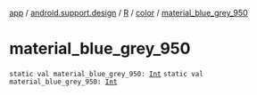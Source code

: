 [app](../../../index.md) / [android.support.design](../../index.md) / [R](../index.md) / [color](index.md) / [material_blue_grey_950](./material_blue_grey_950.md)

# material_blue_grey_950

`static val material_blue_grey_950: `[`Int`](https://kotlinlang.org/api/latest/jvm/stdlib/kotlin/-int/index.html)
`static val material_blue_grey_950: `[`Int`](https://kotlinlang.org/api/latest/jvm/stdlib/kotlin/-int/index.html)